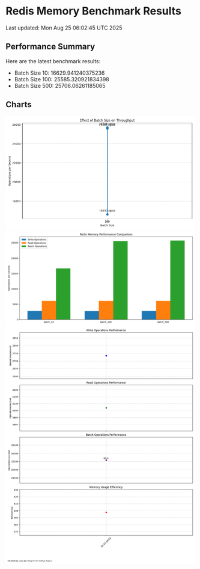 # Redis Memory Benchmark Results
Last updated: Mon Aug 25 06:02:45 UTC 2025

## Performance Summary
Here are the latest benchmark results:

- Batch Size 10: 16629.941240375236
- Batch Size 100: 25585.320921834398
- Batch Size 500: 25706.06261185065

## Charts
![Batch Size Comparison](charts/batch_size_throughput.png)
![Operation Comparison](charts/comparison_bar.png)
![Performance History](performance_history.png)
